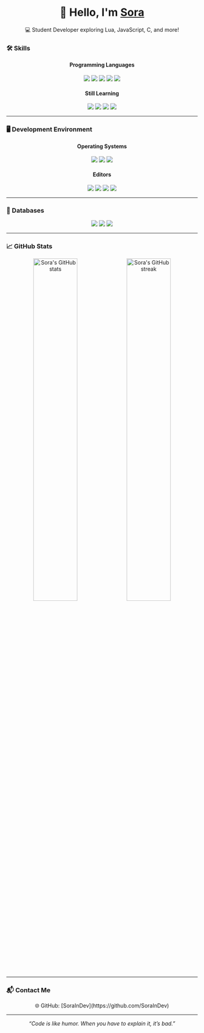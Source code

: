 <h1 align="center">👋 Hello, I'm <a href="https://github.com/SoraInDev">Sora</a></h1>

<p align="center">💻 Student Developer exploring Lua, JavaScript, C, and more!</p>

### 🛠️ Skills

<div align="center">

#### **Programming Languages**
<p>
<img src="https://img.shields.io/badge/-JavaScript-%23121011?style=for-the-badge&?&logo=JavaScript&logoColor=white">
<img src="https://img.shields.io/badge/-Node.Js-%23121011?style=for-the-badge&?&logo=Node.js&logoColor=white">
<img src="https://img.shields.io/badge/-HTML-%23121011.svg?style=for-the-badge&logo=AIOHTTP">
<img src="https://img.shields.io/badge/CSS3-%23121011.svg?style=for-the-badge&logo=css3&logoColor=white">
<img src="https://img.shields.io/badge/Lua-%23121011.svg?style=for-the-badge&logo=Lua&logoColor=white">
</p>

#### **Still Learning**
<p>
<img src="https://img.shields.io/badge/Java-%23121011.svg?style=for-the-badge&logo=java&logoColor=white">
<img src="https://img.shields.io/badge/Shell_Script-%23121011.svg?style=for-the-badge&logo=gnu-bash&logoColor=white">
<img src="https://img.shields.io/badge/C-%23121011.svg?style=for-the-badge&logo=C&logoColor=white">
<img src="https://img.shields.io/badge/C++-%23121011.svg?style=for-the-badge&logo=C++&logoColor=white">
</p>
</div>

---

### 🖥️ Development Environment

<div align="center">

#### **Operating Systems**
<p>
<img src="https://img.shields.io/badge/Linux-000080.svg?style=for-the-badge&logo=Linux&logoColor=white">
<img src="https://img.shields.io/badge/Windows-000080.svg?style=for-the-badge&logo=Windows&logoColor=white">
<img src="https://img.shields.io/badge/Debian-000080?style=for-the-badge&logo=debian&logoColor=white">
</p>

#### **Editors**
<p>
<img src="https://img.shields.io/badge/Visual Studio-5C2D91.svg?style=for-the-badge&logo=visual-studio&logoColor=white">
<img src="https://img.shields.io/badge/Visual Studio Code-5C2D91.svg?style=for-the-badge&logo=visual-studio-code&logoColor=white">
<img src="https://img.shields.io/badge/Sublime Text-5C2D91.svg?style=for-the-badge&logo=sublime-text&logoColor=white">
<img src="https://img.shields.io/badge/NotePad++-5C2D91.svg?style=for-the-badge&logo=notepadplusplus&logoColor=white">
</p>
</div>

---

### 💾 Databases
<div align="center">
<p>
<img src="https://img.shields.io/badge/SQLite-%2307405e.svg?style=for-the-badge&logo=sqlite&logoColor=white">
<img src="https://img.shields.io/badge/MySQL-%2307405e.svg?style=for-the-badge&logo=MySQL&logoColor=white">
<img src="https://img.shields.io/badge/MariaDB-%2307405e.svg?style=for-the-badge&logo=MariaDB&logoColor=white">
</p>
</div>

---

### 📈 GitHub Stats
<div align="center">
<img src="https://github-readme-stats.vercel.app/api?username=SoraInDev&show_icons=true&theme=radical" alt="Sora's GitHub stats" width="48%">
<img src="https://github-readme-streak-stats.herokuapp.com/?user=SoraInDev&theme=radical" alt="Sora's GitHub streak" width="48%">
</div>

---

### 📬 Contact Me
<div align="center">
🌐 GitHub: [SoraInDev](https://github.com/SoraInDev)  
</div>

---

<p align="center"><i>“Code is like humor. When you have to explain it, it’s bad.”</i></p>

